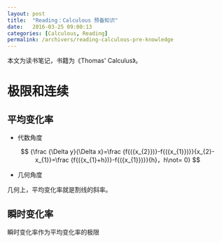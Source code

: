 ```yaml
---
layout: post
title:  "Reading：Calculous 预备知识"
date:   2016-03-25 09:00:13
categories: [Calculous, Reading]
permalink: /archivers/reading-calculous-pre-knowledge
---
```

本文为读书笔记，书籍为《Thomas' Calculus》。

# 极限和连续

## 平均变化率

- 代数角度


$$
{\frac {\Delta y}{\Delta x}=\frac {f{({x_{2}})}-f{({x_{1}})}}{x_{2}-x_{1}}=\frac {f{({x_{1}+h})}-f{({x_{1}})}}{h}，h\not= 0}
$$


- 几何角度

几何上，平均变化率就是割线的斜率。

## 瞬时变化率

瞬时变化率作为平均变化率的极限